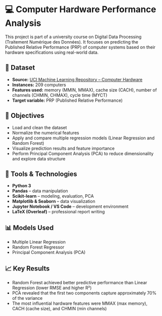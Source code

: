 # 💻 Computer Hardware Performance Analysis

This project is part of a university course on Digital Data Processing (Traitement Numérique des Données). It focuses on predicting the Published Relative Performance (PRP) of computer systems based on their hardware specifications using real-world data.

## 📁 Dataset

- **Source:** [UCI Machine Learning Repository – Computer Hardware](https://archive.ics.uci.edu/ml/datasets/Computer+Hardware)
- **Instances:** 209 computers
- **Features used:** memory (MMIN, MMAX), cache size (CACH), number of channels (CHMIN, CHMAX), cycle time (MYCT)
- **Target variable:** PRP (Published Relative Performance)

## 🧪 Objectives

- Load and clean the dataset
- Normalize the numerical features
- Apply and compare multiple regression models (Linear Regression and Random Forest)
- Visualize prediction results and feature importance
- Perform Principal Component Analysis (PCA) to reduce dimensionality and explore data structure

## 🧰 Tools & Technologies

- **Python 3**
- **Pandas** – data manipulation
- **Scikit-learn** – modeling, evaluation, PCA
- **Matplotlib & Seaborn** – data visualization
- **Jupyter Notebook / VS Code** – development environment
- **LaTeX (Overleaf)** – professional report writing

## 📊 Models Used

- Multiple Linear Regression
- Random Forest Regressor
- Principal Component Analysis (PCA)


## 📈 Key Results

- Random Forest achieved better predictive performance than Linear Regression (lower RMSE and higher R²)
- PCA revealed that the first two components capture approximately 70% of the variance
- The most influential hardware features were MMAX (max memory), CACH (cache size), and CHMIN (min channels)





